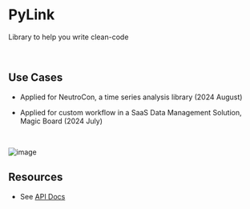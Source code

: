 # PyLink

Library to help you write clean-code

<br>

## Use Cases

* Applied for NeutroCon, a time series analysis library (2024 August)

* Applied for custom workflow in a SaaS Data Management Solution, Magic Board (2024 July)

<br>

![image](https://github.com/user-attachments/assets/e96fce19-ca48-4af0-b618-c1d3e0af3529)

## Resources

* See [API Docs](https://link-api.notion.site/Link-API-Docs-532b815762d54814a6da676e325d5d39)
